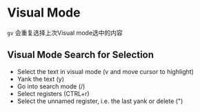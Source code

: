 # Visual Mode
`gv` 会重复选择上次Visual mode选中的内容

## Visual Mode Search for Selection
* Select the text in visual mode (v and move cursor to highlight)
* Yank the text (y)
* Go into search mode (/)
* Select registers (CTRL+r)
* Select the unnamed register, i.e. the last yank or delete (")
